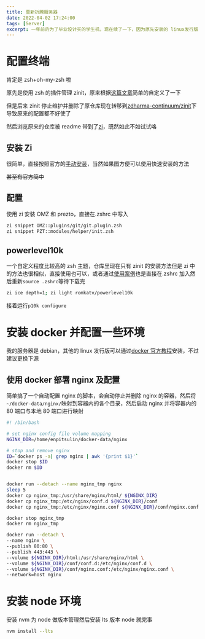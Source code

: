 ```yaml
---
title: 重新折腾服务器
date: 2022-04-02 17:24:00
tags: [Server]
excerpt: 一年前的为了毕业设计买的学生机，现在续了一下，因为原先安装的 linux发行版 centos8 已经宣布停止生命周期了，重新装个Debian用于学习然后重新折腾一下服务器，简单再部署一些小东西玩玩。
---
```

# 配置终端

肯定是 zsh+oh-my-zsh 啦

原先是使用 zsh 的插件管理 zinit，原来根据[这篇文章](https://www.aloxaf.com/2019/11/zplugin_tutorial/)简单的自定义了一下

但是后来 zinit 停止维护并删除了原仓库现在转移到[zdharma-continuum/zinit](https://github.com/zdharma-continuum/zinit)下导致原来的配置都不好使了

然后浏览原来的仓库被 readme 带到了[zi](https://z-shell.pages.dev/)，既然如此不如试试咯

## 安装 Zi

很简单，直接按照官方的[手动安装](https://z-shell.pages.dev/docs/getting_started/installation/#手动安装)，当然如果图方便可以使用快速安装的方法

~~甚至有官方简中~~

## 配置

使用 zi 安装 OMZ 和 prezto，直接在.zshrc 中写入

```sh [.zshrc]
zi snippet OMZ::plugins/git/git.plugin.zsh
zi snippet PZT::modules/helper/init.zsh
```

## powerlevel10k

一个自定义程度比较高的 zsh 主题，仓库里现在只有 zinit 的安装方法但是 zi 中的方法也很相似，直接使用也可以，或者通过[使用案例](https://z-shell.pages.dev/docs/gallery/collection/themes#thp-romkatvpowerlevel10k)也是直接在.zshrc 加入然后重新`source .zshrc`等待下载完

```sh [.zshrc]
zi ice depth=1; zi light romkatv/powerlevel10k
```

接着运行`p10k configure`

# 安装 docker 并配置一些环境

我的服务器是 debian，其他的 linux 发行版可以通过[docker 官方教程](https://docs.docker.com/engine/install/)安装，不过建议更换下源

## 使用 docker 部署 nginx 及配置

简单搞了一个自动配置 nginx 的脚本，会自动停止并删除 nginx 的容器，然后将`~/docker-data/nginx/`映射到容器内的各个目录，然后启动 nginx 并将容器内的 80 端口与本地 80 端口进行映射

```sh
#! /bin/bash

# set nginx config file volume mapping
NGINX_DIR=/home/enpitsulin/docker-data/nginx

# stop and remove nginx
ID=`docker ps -a| grep nginx | awk '{print $1}'`
docker stop $ID
docker rm $ID


docker run --detach --name nginx_tmp nginx
sleep 5
docker cp nginx_tmp:/usr/share/nginx/html/ ${NGINX_DIR}
docker cp nginx_tmp:/etc/nginx/conf.d ${NGINX_DIR}/conf
docker cp nginx_tmp:/etc/nginx/nginx.conf ${NGINX_DIR}/conf/nginx.conf

docker stop nginx_tmp
docker rm nginx_tmp

docker run --detach \
--name nginx \
--publish 80:80 \
--publish 443:443 \
--volume ${NGINX_DIR}/html:/usr/share/nginx/html \
--volume ${NGINX_DIR}/conf/conf.d:/etc/nginx/conf.d \
--volume ${NGINX_DIR}/conf/nginx.conf:/etc/nginx/nginx.conf \
--network=host nginx
```

# 安装 node 环境

安装 nvm 为 node 做版本管理然后安装 lts 版本 node 就完事

```sh
nvm install --lts
```

